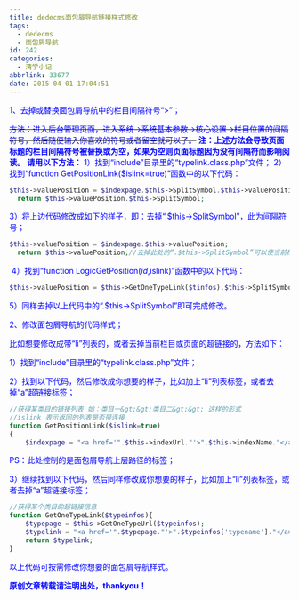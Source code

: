 ```yaml
---
title: dedecms面包屑导航链接样式修改
tags:
  - dedecms
  - 面包屑导航
id: 242
categories:
  - 清学小记
abbrlink: 33677
date: 2015-04-01 17:04:51
---
```


<span style="color: #0000ff;">1、去掉或替换面包屑导航中的栏目间隔符号“&gt;”；</span>

<del><span style="color: #0000ff;">方法：进入后台管理页面，进入系统→系统基本参数→核心设置→栏目位置的间隔符号，然后随便输入你喜欢的符号或者留空就可以了。</span></del>
**<span style="color: #0000ff;">注：上述方法会导致页面标题的栏目间隔符号被替换或为空，如果为空则页面标题因为没有间隔符而影响阅读。</span>**
**<span style="color: #0000ff;"> 请用以下方法：</span>**
<span style="color: #0000ff;">1）找到“include”目录里的“typelink.class.php”文件；</span>
<span style="color: #0000ff;">2）找到“function GetPositionLink($islink=true)”函数中的以下代码：</span>
```php
$this->valuePosition = $indexpage.$this->SplitSymbol.$this->valuePosition;
  return $this->valuePosition.$this->SplitSymbol;
```
<span style="color: #0000ff;">3）将上边代码修改成如下的样子，即：去掉“.$this->SplitSymbol”，此为间隔符号；</span>
```php
$this->valuePosition = $indexpage.$this->valuePosition;
  return $this->valuePosition;//去掉此处的“.$this->SplitSymbol”可以使当前栏目或页面后边不带间隔符号
```
<span style="color: #0000ff;"> 4）找到“function LogicGetPosition($id,$islink)”函数中的以下代码：</span>
```php
$this->valuePosition = $this->GetOneTypeLink($tinfos).$this->SplitSymbol.$this->valuePosition;
```
<span style="color: #0000ff;">5）同样去掉以上代码中的“.$this-&gt;SplitSymbol”即可完成修改。</span>

<span style="color: #0000ff;">2、修改面包屑导航的代码样式；</span>

<span style="color: #0000ff;">比如想要修改成带“li”列表的，或者去掉当前栏目或页面的超链接的，方法如下：</span>

<span style="color: #0000ff;">1）找到“include”目录里的“typelink.class.php”文件；</span>

<span style="color: #0000ff;">2）找到以下代码，然后修改成你想要的样子，比如加上“li”列表标签，或者去掉“a”超链接标签；</span>
```php
//获得某类目的链接列表 如：类目一&gt;&gt;类目二&gt;&gt; 这样的形式
//islink 表示返回的列表是否带连接
function GetPositionLink($islink=true)
{
	$indexpage = "<a href='".$this->indexUrl."'>".$this->indexName."</a>";
```
<span style="color: #0000ff;">PS：此处控制的是面包屑导航上层路径的标签；</span>

<span style="color: #0000ff;">3）继续找到以下代码，然后同样修改成你想要的样子，比如加上“li”列表标签，或者去掉“a”超链接标签；</span>
```php
//获得某个类目的超链接信息
function GetOneTypeLink($typeinfos){
	$typepage = $this->GetOneTypeUrl($typeinfos);
	$typelink = "<a href='".$typepage."'>".$typeinfos['typename']."</a>";
	return $typelink;
}
```
<span style="color: #0000ff;">以上代码可按需修改你想要的面包屑导航样式。</span>

**<span style="color: #0000ff;">原创文章转载请注明出处，thankyou！</span>**